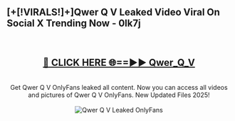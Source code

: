 <h2>[+[!VIRALS!]+]Qwer Q V Leaked Video Viral On Social X Trending Now - 0lk7j</h2>
<br>
<div align="center">
<h2><a href="https://libra.edu.pl?Qwer_Q_V" rel="nofollow">🔴 CLICK HERE 🌐==►► Qwer_Q_V</a></h2>
<br>
Get Qwer Q V OnlyFans leaked all content. Now you can access all videos and pictures of Qwer Q V OnlyFans. New Updated Files 2025!
<br>
<br>
<a href="https://libra.edu.pl?Qwer_Q_V" rel="nofollow" data-target="animated-image.originalLink"><img src="https://i.ibb.co.com/WyWwxjT/player-gif2.gif" alt="Qwer Q V Leaked OnlyFans" style="max-width: 100%; display: inline-block;" data-target="animated-image.originalImage"></a>
</div>
<br>
